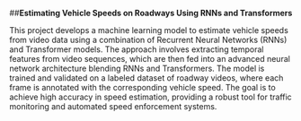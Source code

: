 ##**Estimating Vehicle Speeds on Roadways Using RNNs and Transformers**

This project develops a machine learning model to estimate vehicle speeds from video data using a combination of Recurrent Neural Networks (RNNs) and Transformer models. The approach involves extracting temporal features from video sequences, which are then fed into an advanced neural network architecture blending RNNs and Transformers. The model is trained and validated on a labeled dataset of roadway videos, where each frame is annotated with the corresponding vehicle speed. The goal is to achieve high accuracy in speed estimation, providing a robust tool for traffic monitoring and automated speed enforcement systems.
